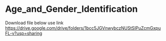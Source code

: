# Age_and_Gender_Identification


Download file below use link
https://drive.google.com/drive/folders/1bcc5JGVnwybczNUStSIPuZcmGxpuFL-v?usp=sharing
